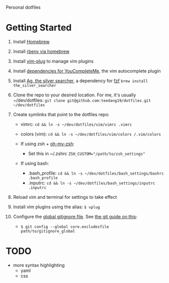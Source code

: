 Personal dotfiles

# Getting Started
1. Install [Homebrew](https://brew.sh/)

1. Install [rbenv via homebrew](https://github.com/rbenv/rbenv#homebrew-on-macos)

1. Install [vim-plug](https://github.com/junegunn/vim-plug#vim) to manage vim plugins

1. Install [dependencies for YouCompleteMe](https://github.com/ycm-core/YouCompleteMe#installation), the vim autocomplete plugin

1. Install [Ag, the silver searcher](https://github.com/ggreer/the_silver_searcher), a dependency for [fzf](https://github.com/junegunn/fzf)
  `brew install the_silver_searcher`

1. Clone the repo to your desired location. For me, it's usually ~/dev/dotfiles:
  `git clone git@github.com:teedang19/dotfiles.git ~/dev/dotfiles`

1. Create symlinks that point to the dotfiles repo:
    + vimrc: `cd && ln -s ~/dev/dotfiles/vim/vimrc .vimrc`
    + colors (vim): `cd && ln -s ~/dev/dotfiles/vim/colors /.vim/colors`

    + If using zsh + [oh-my-zsh](https://ohmyz.sh/):
      + Set this in ~/.zshrc `ZSH_CUSTOM="/path/to/zsh_settings"`

    + If using bash:
      + .bash_profile: `cd && ln -s ~/dev/dotfiles/bash_settings/bashrc .bash_profile`
      + .inputrc: `cd && ln -s ~/dev/dotfiles/bash_settings/inputrc .inputrc`

1. Reload vim and terminal for settings to take effect

1. Install vim plugins using the alias: `$ vplug`

1. Configure the [global gitignore file](https://github.com/teedang19/dotfiles/blob/master/git/gitignore_global). See [the git guide on this](https://help.github.com/en/articles/ignoring-files#create-a-global-gitignore):
    + `$ git config --global core.excludesfile path/to/gitignore_global`

# TODO
- more syntax highlighting
  - yaml
  - css
